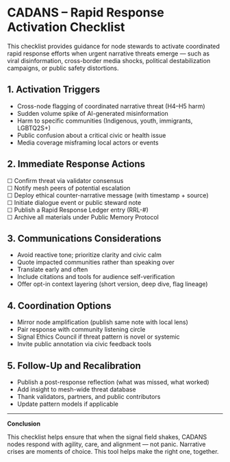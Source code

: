 # CADANS – Rapid Response Activation Checklist

This checklist provides guidance for node stewards to activate coordinated rapid response efforts when urgent narrative threats emerge — such as viral disinformation, cross-border media shocks, political destabilization campaigns, or public safety distortions.

## 1. Activation Triggers

- Cross-node flagging of coordinated narrative threat (H4–H5 harm)  
- Sudden volume spike of AI-generated misinformation  
- Harm to specific communities (Indigenous, youth, immigrants, LGBTQ2S+)  
- Public confusion about a critical civic or health issue  
- Media coverage misframing local actors or events  

## 2. Immediate Response Actions

☐ Confirm threat via validator consensus  
☐ Notify mesh peers of potential escalation  
☐ Deploy ethical counter-narrative message (with timestamp + source)  
☐ Initiate dialogue event or public steward note  
☐ Publish a Rapid Response Ledger entry (RRL-#)  
☐ Archive all materials under Public Memory Protocol  

## 3. Communications Considerations

- Avoid reactive tone; prioritize clarity and civic calm  
- Quote impacted communities rather than speaking over  
- Translate early and often  
- Include citations and tools for audience self-verification  
- Offer opt-in context layering (short version, deep dive, flag lineage)  

## 4. Coordination Options

- Mirror node amplification (publish same note with local lens)  
- Pair response with community listening circle  
- Signal Ethics Council if threat pattern is novel or systemic  
- Invite public annotation via civic feedback tools  

## 5. Follow-Up and Recalibration

- Publish a post-response reflection (what was missed, what worked)  
- Add insight to mesh-wide threat database  
- Thank validators, partners, and public contributors  
- Update pattern models if applicable  

---

**Conclusion**

This checklist helps ensure that when the signal field shakes, CADANS nodes respond with agility, care, and alignment — not panic. Narrative crises are moments of choice. This tool helps make the right one, together.
